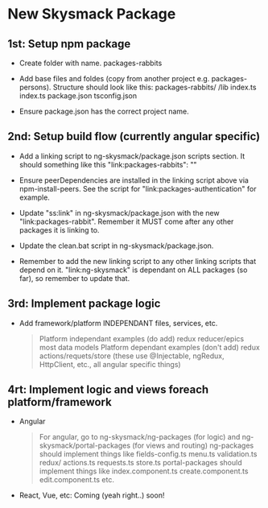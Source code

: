 # New Skysmack Package

## 1st: Setup npm package
- Create folder with name.
    packages-rabbits

- Add base files and foldes (copy from another project e.g. packages-persons). Structure should look like this:
    packages-rabbits/
        /lib
            index.ts
        index.ts
        package.json
        tsconfig.json

- Ensure package.json has the correct project name.

## 2nd: Setup build flow (currently angular specific)
- Add a linking script to ng-skysmack/package.json scripts section. It should something like this
    "link:packages-rabbits": ""

- Ensure peerDependencies are installed in the linking script above via npm-install-peers. See the script for "link:packages-authentication" for example.

- Update "ss:link" in ng-skysmack/package.json with the new "link:packages-rabbit". Remember it MUST come after any other packages it is linking to.

- Update the clean.bat script in ng-skysmack/package.json.

- Remember to add the new linking script to any other linking scripts that depend on it. "link:ng-skysmack" is dependant on ALL packages (so far), so remember to update that.

## 3rd: Implement package logic
- Add framework/platform INDEPENDANT files, services, etc.
    > Platform independant examples (do add)
        redux reducer/epics
        most data models
    > Platform dependant examples (don't add)
        redux actions/requets/store (these use @Injectable, ngRedux, HttpClient, etc., all angular specific things)

## 4rt: Implement logic and views foreach platform/framework
- Angular
    > For angular, go to ng-skysmack/ng-packages (for logic) and ng-skysmack/portal-packages (for views and routing)
    > ng-packages should implement things like
        fields-config.ts
        menu.ts
        validation.ts
        redux/
            actions.ts
            requests.ts
            store.ts
    > portal-packages should implement things like
        index.component.ts
        create.component.ts
        edit.component.ts
        etc.
- React, Vue, etc: Coming (yeah right..) soon!